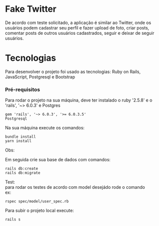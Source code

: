# Fake Twitter
De acordo com teste solicitado, a aplicação é similar ao Twitter, onde os usuários podem  cadastrar seu perfil e fazer upload de foto, criar posts, comentar posts de outros usuários cadastrados, seguir e deixar de seguir usuários.

# Tecnologias

Para desenvolver o projeto foi usado as tecnologias: Ruby on Rails, JavaScript, Postgresql e Bootstrap

### Pré-requisitos

Para rodar o projeto na sua máquina, deve ter instalado o ruby '2.5.8' e o 'rails', '~> 6.0.3' e Postgres

```
gem 'rails', '~> 6.0.3', '>= 6.0.3.5'
Postgresql 
```

Na sua máquina execute os comandos:
```
bundle install
yarn install
```

Obs:  
 

Em seguida crie sua base de dados com comandos:

```
rails db:create
rails db:migrate
```
Test:<br>
para rodar os testes de acordo com model desejádo rode o comando<br>
ex:
```
rspec spec/model/user_spec.rb

```

Para subir o projeto local execute:
```
rails s
```

